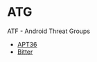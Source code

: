 # ATG
ATF - Android Threat Groups
- [APT36](https://github.com/jacobsoo/ATG/tree/main/APT36)
- [Bitter](https://github.com/jacobsoo/ATG/tree/main/Bitter)
